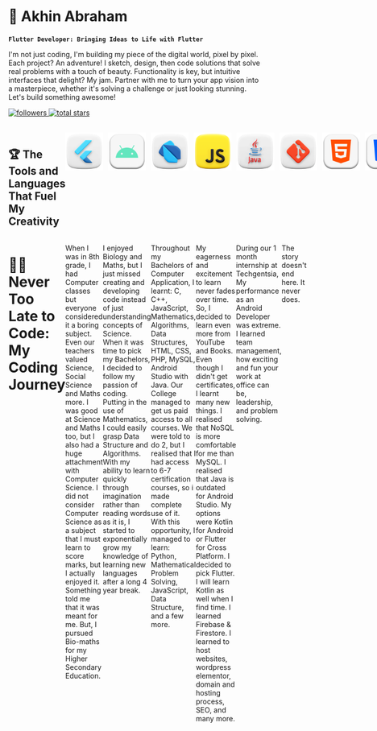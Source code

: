 <html>
   <div>
   <h1>🎯 Akhin Abraham</h1>

**`Flutter Developer: Bringing Ideas to Life with Flutter`**

I'm not just coding, I'm building my piece of the digital world, pixel by pixel. Each project? An adventure! I sketch, design, then code solutions that solve real problems with a touch of beauty. Functionality is key, but intuitive interfaces that delight? My jam. Partner with me to turn your app vision into a masterpiece, whether it's solving a challenge or just looking stunning. Let's build something awesome!

   <p align="left">
      <a href="https://github.com/theakhinabraham?tab=followers">
         <img alt="followers" title="Follow me on Github" src="https://custom-icon-badges.demolab.com/github/followers/theakhinabraham?color=B9FBFF&labelColor=B9FBFF&style=for-the-badge&logo=person-add&label=Follow&logoColor=black"/>
      </a>
      <a href="https://github.com/theakhinabraham?tab=repositories&sort=stargazers">
         <img alt="total stars" title="Total stars on GitHub" src="https://custom-icon-badges.demolab.com/github/stars/theakhinabraham?color=B9FBFF&style=for-the-badge&labelColor=000000&logo=star"/>
      </a>
   </p>
<br>
</div>

<div style="display:flex;">
   <h2>🏆 The Tools and Languages That Fuel My Creativity</h2>
   <img align="left" alt="Flutter" height=75px style="padding-right:10px;" src="/img/Flutter.png"/>
   <img align="left" alt="Android" height=75px style="padding-right:10px;" src="/img/Android.png"/>
   <img align="left" alt="Dart" height=75px style="padding-right:10px;" src="/img/Dart.png"/>
   <img align="left" alt="JavaScript" height=75px style="padding-right:10px;" src="/img/JavaScript.png"/>
   <img align="left" alt="Java" height=75px style="padding-right:10px;" src="/img/Java.png"/>
   <img align="left" alt="Git" height=75px style="padding-right:10px;" src="/img/Git.png"/>
   <img align="left" alt="HTML" height=75px style="padding-right:10px;" src="/img/HTML.png"/>
   <img align="left" alt="CSS" height=75px style="padding-right:10px;" src="/img/CSS.png"/>
   <br>
   <br>  
</div>    

<div style="display:flex;">
   <h1>👨‍🚀 Never Too Late to Code: My Coding Journey</h1>

When I was in 8th grade, I had Computer classes but everyone considered it a boring subject. Even our teachers valued Science, Social Science and Maths more. I was good at Science and Maths too, but I also had a huge attachment with Computer Science. I did not consider Computer Science as a subject that I must learn to score marks, but I actually enjoyed it. Something told me that it was meant for me. But, I pursued Bio-maths for my Higher Secondary Education.

I enjoyed Biology and Maths, but I just missed creating and developing code instead of just understanding concepts of Science. When it was time to pick my Bachelors, I decided to follow my passion of coding. Putting in the use of Mathematics, I could easily grasp Data Structure and Algorithms. With my ability to learn quickly through imagination rather than reading words as it is, I started to exponentially grow my knowledge of learning new languages after a long 4 year break.

Throughout my Bachelors of Computer Application, I learnt: C, C++, JavaScript, Mathematics, Algorithms, Data Structures, HTML, CSS, PHP, MySQL, Android Studio with Java. Our College managed to get us paid access to all courses. We were told to do 2, but I realised that I had access to 6-7 certification courses, so i made complete use of it. With this opportunity, I managed to learn: Python, Mathematical Problem Solving, JavaScript, Data Structure, and a few more.

My eagerness and excitement to learn never fades over time. So, I decided to learn even more from YouTube and Books. Even though I didn't get certificates, I learnt many new things. I realised that NoSQL is more comfortable for me than MySQL. I realised that Java is outdated for Android Studio. My options were Kotlin for Android or Flutter for Cross Platform. I decided to pick Flutter. I will learn Kotlin as well when I find time. I learned Firebase & Firestore. I learned to host websites, wordpress elementor, domain and hosting process, SEO, and many more.

During our 1 month internship at Techgentsia, My performance as an Android Developer was extreme. I learned team management, how exciting and fun your work at office can be, leadership, and problem solving.

The story doesn't end here. It never does.
</div>
</html>
